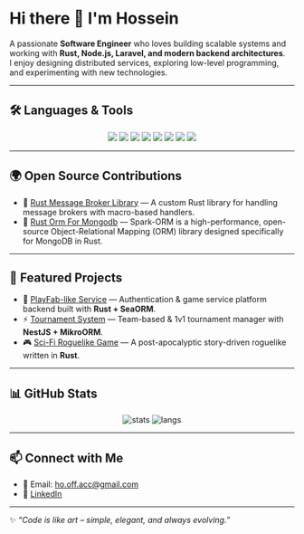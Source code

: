 # Hi there 👋 I'm Hossein  

A passionate **Software Engineer** who loves building scalable systems and working with **Rust, Node.js, Laravel, and modern backend architectures**.  
I enjoy designing distributed services, exploring low-level programming, and experimenting with new technologies.  

---

## 🛠 Languages & Tools  

<p align="center">
  
  <!-- Languages -->
  <img src="https://img.shields.io/badge/Rust-000000?style=for-the-badge&logo=rust&logoColor=white" />
  <img src="https://img.shields.io/badge/Node.js-339933?style=for-the-badge&logo=node.js&logoColor=white" />
  <img src="https://img.shields.io/badge/TypeScript-007ACC?style=for-the-badge&logo=typescript&logoColor=white" />
  <img src="https://img.shields.io/badge/PHP-777BB4?style=for-the-badge&logo=php&logoColor=white" />
  <img src="https://img.shields.io/badge/Laravel-FF2D20?style=for-the-badge&logo=laravel&logoColor=white" />
  
  <!-- Databases -->
  <img src="https://img.shields.io/badge/MySQL-4479A1?style=for-the-badge&logo=mysql&logoColor=white" />
  
  <!-- DevOps -->
  <img src="https://img.shields.io/badge/Docker-2496ED?style=for-the-badge&logo=docker&logoColor=white" />
  <img src="https://img.shields.io/badge/Linux-FCC624?style=for-the-badge&logo=linux&logoColor=black" />
</p>

---

## 🌍 Open Source Contributions  

- 🧩 [Rust Message Broker Library](#https://github.com/H-0-O/message_flow) — A custom Rust library for handling message brokers with macro-based handlers.  
- 🔗 [Rust Orm For Mongodb](#https://github.com/H-0-O/spark-orm) — Spark-ORM is a high-performance, open-source Object-Relational Mapping (ORM) library designed specifically for MongoDB in Rust.  

---

## 📂 Featured Projects  

- 🚀 [PlayFab-like Service](#) — Authentication & game service platform backend built with **Rust + SeaORM**.  
- ⚡ [Tournament System](#) — Team-based & 1v1 tournament manager with **NestJS + MikroORM**.  
- 🎮 [Sci-Fi Roguelike Game](#) — A post-apocalyptic story-driven roguelike written in **Rust**.  

---

## 📊 GitHub Stats  

<p align="center">
  <img src="https://github-readme-stats.vercel.app/api?username=H-0-O&show_icons=true&theme=radical" alt="stats" />
  <img src="https://github-readme-stats.vercel.app/api/top-langs/?username=H-0-O&layout=compact&theme=radical" alt="langs" />
</p>

---

## 📫 Connect with Me  

- 📧 Email: ho.off.acc@gmail.com
- 💼 [LinkedIn](https://www.linkedin.com/in/h-o-o/)  

---

✨ *“Code is like art – simple, elegant, and always evolving.”*
